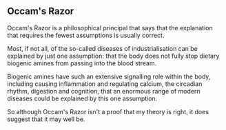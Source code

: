 ## Occam's Razor

Occam's Razor is a philosophical principal that says that the explanation that requires the fewest assumptions is usually correct.

Most, if not all, of the so-called diseases of industrialisation can be explained by just one assumption: that the body does not fully stop dietary biogenic amines from passing into the blood stream.

Biogenic amines have such an extensive signalling role within the body, including causing inflammation and regulating calcium, the circadian rhythm, digestion and cognition, that an enormous range of modern diseases could be explained by this one assumption.

So although Occam's Razor isn't a proof that my theory is right, it does suggest that it may well be.